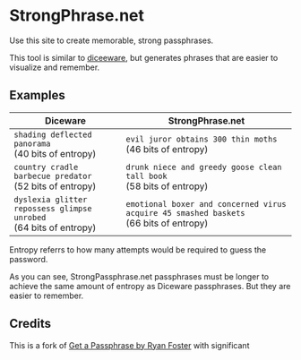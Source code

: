 # StrongPhrase.net
Use this site to create memorable, strong passphrases.

This tool is similar to [diceeware](https://www.eff.org/dice), but generates phrases that are easier to visualize and remember.


## Examples 

| Diceware                                                          | **StrongPhrase.net**                                                                  | 
|-------------------------------------------------------------------|---------------------------------------------------------------------------------------|
| `shading deflected panorama`<br>(40 bits of entropy)                 | `evil juror obtains 300 thin moths`<br>(46 bits of entropy)                              |
| `country cradle barbecue predator`<br>(52 bits of entropy)           | `drunk niece and greedy goose clean tall book`<br>(58 bits of entropy)                   |
| `dyslexia glitter repossess glimpse unrobed`<br>(64 bits of entropy) | `emotional boxer and concerned virus acquire 45 smashed baskets`<br>(66 bits of entropy) |

Entropy referrs to how many attempts would be required to guess the password.

As you can see, StrongPassphrase.net passphrases must be longer to achieve the same amount of entropy as Diceware passphrases. But they are easier to remember.

## Credits
This is a fork of [Get a Passphrase by Ryan Foster](https://github.com/openidauthority/getapassphrase) with significant 